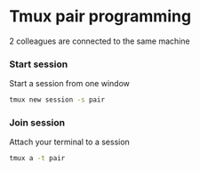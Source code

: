 # Tmux pair programming
2 colleagues are connected to the same machine
### Start session
Start a session from one window
```bash
tmux new session -s pair
```

### Join session
Attach your terminal to a session
```bash
tmux a -t pair
```